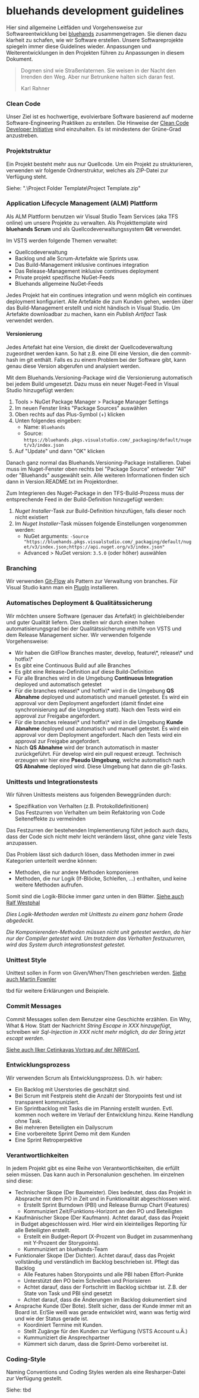 # bluehands development guidelines

Hier sind allgemeine Leitfäden und Vorgehensweise zur Softwareentwicklung bei [bluehands](http://www.bluehands.de) zusammengetragen. Sie dienen dazu klarheit zu schafen, wie wir Software erstellen. Unsere Softwareprojekte spiegeln immer diese Guidelines wieder. Anpassungen und Weiterentwicklungen in den Projekten führen zu Anpassungen in diesem Dokument.

>Dogmen sind wie Straßenlaternen. Sie weisen in der Nacht den Irrenden den Weg. Aber nur Betrunkene halten sich daran fest.
>
>Karl Rahner

### Clean Code ###

Unser Ziel ist es hochwertige, evolvierbare Software basierend auf moderne Software-Engineering Praktiken zu erstellen. Die Hinweise der [Clean Code Developer Initiative](http://clean-code-developer.de/) sind einzuhalten. Es ist mindestens der Grüne-Grad anzustreben. 

### Projektstruktur ###

Ein Projekt besteht mehr aus nur Quellcode. Um ein Projekt zu strukturieren, verwenden wir folgende Ordnerstruktur, welches als ZIP-Datei zur Verfügung steht.

Siehe: ".\Project Folder Template\Project Template.zip"

### Application Lifecycle Management (ALM) Plattform ###

Als ALM Plattform benutzen wir Visual Studio Team Services (aka TFS online) um unsere Projekte zu verwalten. Als Projekttemplate wird **bluehands Scrum** und als Quellcodeverwaltungssystem **Git** verwendet. 

Im VSTS werden folgende Themen verwaltet:
* Quellcodeverwaltung
* Backlog und alle Scrum-Artefakte wie Sprints usw.
* Das Build-Management inklusive continues integration
* Das Release-Management inklusive continues deployment
* Private projekt spezifische NuGet-Feeds
* Bluehands allgemeine NuGet-Feeds 

Jedes Projekt hat ein continues integration und wenn möglich ein continues deployment konfiguriert. Alle Artefakte die zum Kunden gehen, werden über das Build-Management erstellt und nicht händisch in Visual Studio. Um Artefakte downloadbar zu machen, kann ein *Publish Artifact* Task verwendet werden.

#### Versionierung ####

Jedes Artefakt hat eine Version, die direkt der Quellcodeverwaltung zugeordnet werden kann. So hat z.B. eine Dll eine Version, die den commit-hash im git enthält. Falls es zu einem Problem bei der Software gibt, kann genau diese Version abgerufen und analysiert werden.

Mit dem Bluehands.Versioning-Package wird die Versionierung automatisch bei jedem Build umgesetzt. Dazu muss ein neuer Nuget-Feed in Visual Studio hinzugefügt werden:

1. Tools > NuGet Package Manager > Package Manager Settings
2. Im neuen Fenster links "Package Sources" auswählen
3. Oben rechts auf das Plus-Symbol (+) klicken
4. Unten folgendes eingeben:
    * Name: `Bluehands`
    * Source: `https://bluehands.pkgs.visualstudio.com/_packaging/default/nuget/v3/index.json`
5. Auf "Update" und dann "OK" klicken

Danach ganz normal das Bluehands.Versioning-Package installieren. Dabei muss im Nuget-Fenster oben rechts bei "Package Source" entweder "All" oder "Bluehands" ausgewählt sein. Alle weiteren Informationen finden sich dann in Version.README.txt im Projektordner.

Zum Integrieren des Nuget-Package in den TFS-Build-Prozess muss der entsprechende Feed in der Build-Definition hinzugefügt werden:

1. *Nuget Installer*-Task zur Build-Definition hinzufügen, falls dieser noch nicht existiert
2. Im *Nuget Installer*-Task müssen folgende Einstellungen vorgenommen werden:
    * NuGet arguments: `-Source "https://bluehands.pkgs.visualstudio.com/_packaging/default/nuget/v3/index.json;https://api.nuget.org/v3/index.json"`
    * Advanced > NuGet version: `3.5.0` (oder höher) auswählen

### Branching ###

Wir verwenden [Git-Flow](http://nvie.com/posts/a-successful-git-branching-model/) als Pattern zur Verwaltung von branches. Für Visual Studio kann man ein [PlugIn](https://marketplace.visualstudio.com/items?itemName=vs-publisher-57624.GitFlowforVisualStudio) installieren.

### Automatisches Deployment & Qualitätssicherung ###

Wir möchten unsere Software (genauer das Artefakt) in gleichbleibender und guter Qualität liefern. Dies stellen wir durch einen hohen automatisierungsgrad bei der Qualitätssicherung mithilfe von VSTS und dem Release Management sicher. Wir verwenden folgende Vorgehensweise:

* Wir haben die GitFlow Branches master, develop, feature\\\*, release\\\* und hotfix\\\*
* Es gibt eine Continuous Build auf alle Branches  
* Es gibt eine Release-Definition auf diese Build-Definition
* Für alle Branches wird in die Umgebung **Continuous Integration** deployed und automatisch getestet
* Für die branches release\\\* und hotfix\\\* wird in die Umgebung **QS Abnahme** deployed und automatisch und manuell getestet. Es wird ein approval vor dem Deployment angefordert (damit findet eine synchronisierung auf die Umgebung statt). Nach den Tests wird ein approval zur Freigabe angefordert.   
* Für die branches release\\\* und hotfix\\\* wird in die Umgebung **Kunde Abnahme** deployed und automatisch und manuell getestet. Es wird ein approval vor dem Deployment angefordert. Nach den Tests wird ein approval zur Freigabe angefordert.   
* Nach **QS Abnahme** wird der branch automatisch in master zurückgeführt. Für develop wird ein pull request erzeugt. Technisch erzeugen wir hier eine **Pseudo Umgebung**, welche automatisch nach **QS Abnahme** deployed wird. Diese Umgebung hat dann die git-Tasks.


### Unittests und Integrationstests ###

Wir führen Unittests meistens aus folgenden Beweggründen durch:
* Spezifikation von Verhalten (z.B. Protokolldefinitionen)
* Das Festzurren von Verhalten um beim Refaktoring von Code Seiteneffekte zu vermeinden

Das Festzurren der bestehenden Implementierung führt jedoch auch dazu, dass der Code sich nicht mehr leicht verändern lässt, ohne ganz viele Tests anzupassen. 

Das Problem lässt sich dadurch lösen, dass Methoden immer in zwei Kategorien unterteilt werdne können:
* Methoden, die nur andere Methoden komponieren 
* Methoden, die nur Logik (If-Blöcke, Schleifen, ...) enthalten, und keine weitere Methoden aufrufen.

Somit sind die Logik-Blöcke immer ganz unten in den Blätter. [Siehe auch Ralf Westphal](http://blog.ralfw.de/2015/04/die-ioda-architektur.html)

*Dies Logik-Methoden werden mit Unittests zu einem ganz hohem Grade abgedeckt.*
 
*Die Komponierenden-Methoden müssen nicht unit getestet werden, da hier nur der Compiler getestet wird. Um trotzdem das Verhalten festzuzurren, wird das System durch integrationstest getestet.*

### Unittest Style ###

Unittest sollen in Form von Given/When/Then geschrieben werden. [Siehe auch Martin Fownler](https://martinfowler.com/bliki/GivenWhenThen.html) 

tbd für weitere Erklärungen und Beispiele.

### Commit Messages ###

Commit Messages sollen dem Benutzer eine Geschichte erzählen. Ein Why, What & How. 
Statt der Nachricht *String Escape in XXX hinzugefügt*, schreiben wir *Sql-Injection in XXX nicht mehr möglich, da der String jetzt escapt werden*.

[Siehe auch Ilker Cetinkayas Vortrag auf der NRWConf.](https://www.google.de/search?q=Commitmessages+ilker&ie=&oe=#q=Commit+Messages+ilker+Cetinkaya)
 
### Entwicklungsprozess ###

Wir verwenden Scrum als Entwicklungsprozess. D.h. wir haben: 

* Ein Backlog mit Userstories die geschätzt sind. 
* Bei Scrum mit Festpreis steht die Anzahl der Storypoints fest und ist transparent kommuniziert.
* Ein Sprintbacklog mit Tasks die im Planning erstellt wurden. Evtl. kommen noch weitere im Verlauf der Entwicklung hinzu. Keine Handlung ohne Task.
* Bei mehreren Beteiligten ein Dailyscrum
* Eine vorbereitete Sprint Demo mit dem Kunden
* Eine Sprint Retroperpektive

### Verantwortlichkeiten ###

In jedem Projekt gibt es eine Reihe von Verantwortlichkeiten, die erfüllt seien müssen. Das kann auch in Personalunion geschehen. Im einzelnen sind diese:

* Technischer Skope (Der Baumeister). Dies bedeutet, dass das Projekt in Absprache mit dem PO in Zeit und in Funktionalität abgeschlossen wird.
    * Erstellt Sprint Burndown (PBI) und Release Burnup Chart (Features)   
    * Kommuniziert Zeit/Funktions-Horizont an den PO und Beteiligten     
* Kaufmänischer Skope (Der Kaufmann). Achtet darauf, dass das Projekt in Budget abgeschlossen wird. Hier wird ein kleinteiliges Reporting für alle Beteiligten erstellt.
    * Erstellt ein Budget-Report (X-Prozent von Budget im zusammenhang mit Y-Prozent der Storypoints). 
    * Kummuniziert an bluehands-Team
* Funktionaler Skope (Der Dichter). Achtet darauf, dass das Projekt vollständig und verständlich im Backlog beschrieben ist. Pflegt das Backlog
    * Alle Features haben Storypoints und alle PBI haben Effort-Punkte 
    * Unterstützt den PO beim Schreiben und Priorisieren
    * Achtet darauf, dass der Fortschritt im Backlog sichtbar ist. Z.B. der State von Task und PBI sind gesetzt
    * Achtet darauf, dass die Änderungen im Backlog dokumentiert sind
* Ansprache Kunde (Der Bote). Stellt sicher, dass der Kunde immer mit an Board ist. Er/Sie weiß was gerade entwicklet wird, wann was fertig wird und wie der Status gerade ist. 
    * Koordiniert Termine mit Kunden.
    * Stellt Zugänge für den Kunden zur Verfügung (VSTS Account u.Ä.) 
    * Kummuniziert die Ansprechpartner
    * Kümmert sich darum, dass die Sprint-Demo vorbereitet ist.

 
### Coding-Style ###

Naming Conventions und Coding Styles werden als eine Resharper-Datei zur Verfügung gestellt.

Siehe: tbd 
 

